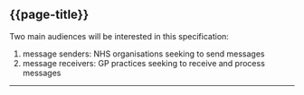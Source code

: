 ## {{page-title}}

Two main audiences will be interested in this specification:

1. message senders: NHS organisations seeking to send messages
2. message receivers: GP practices seeking to receive and process messages

---